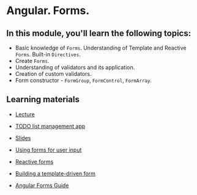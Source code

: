 # Angular. Forms.

## In this module, you'll learn the following topics:

- Basic knowledge of `Forms`. Understanding of Template and Reactive `Forms`. Built-in `Directives`.
- Create `Forms`.
- Understanding of validators and its application.
- Creation of custom validators.
- Form constructor - `FormGroup`, `FormControl`, `FormArray`.

## Learning materials

- [Lecture](https://youtu.be/I_1fm5wx7_4)
- [TODO list management app](https://github.com/pavelrazuvalau/todo-list-management/tree/8ffdd73876c299e02fe3a392ab2c0870da9b44ab)
- [Slides](https://slides.com/pavelrazuvalau/angular-forms)

- [Using forms for user input](https://angular.io/start/forms)
- [Reactive forms](https://angular.io/guide/reactive-forms)
- [Building a template-driven form](https://angular.io/guide/forms)
- [Angular Forms Guide](https://blog.angular-university.io/introduction-to-angular-2-forms-template-driven-vs-model-driven/)
